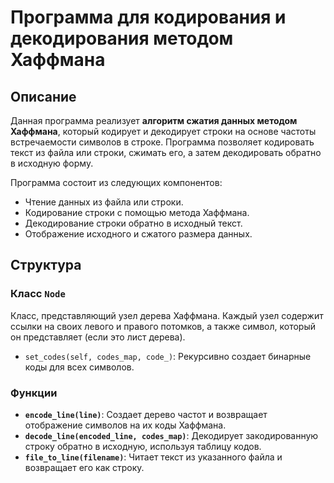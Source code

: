 # Программа для кодирования и декодирования методом Хаффмана

## Описание

Данная программа реализует **алгоритм сжатия данных методом Хаффмана**, который кодирует и декодирует строки на основе частоты встречаемости символов в строке. Программа позволяет кодировать текст из файла или строки, сжимать его, а затем декодировать обратно в исходную форму.

Программа состоит из следующих компонентов:
- Чтение данных из файла или строки.
- Кодирование строки с помощью метода Хаффмана.
- Декодирование строки обратно в исходный текст.
- Отображение исходного и сжатого размера данных.

## Структура

### Класс `Node`

Класс, представляющий узел дерева Хаффмана. Каждый узел содержит ссылки на своих левого и правого потомков, а также символ, который он представляет (если это лист дерева).

- `set_codes(self, codes_map, code_)`: Рекурсивно создает бинарные коды для всех символов.

### Функции

- **`encode_line(line)`**: Создает дерево частот и возвращает отображение символов на их коды Хаффмана.
- **`decode_line(encoded_line, codes_map)`**: Декодирует закодированную строку обратно в исходную, используя таблицу кодов.
- **`file_to_line(filename)`**: Читает текст из указанного файла и возвращает его как строку.
